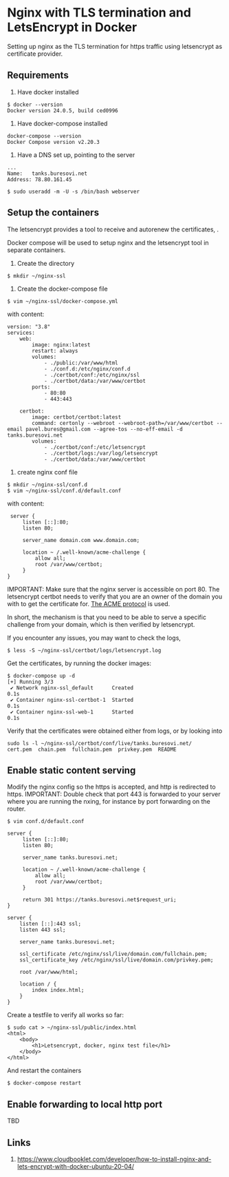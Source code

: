 # Nginx with TLS termination and LetsEncrypt in Docker

Setting up nginx as the TLS termination for https traffic using letsencrypt as certificate provider.

## Requirements
1. Have docker installed
```
$ docker --version
Docker version 24.0.5, build ced0996
```
1. Have docker-compose installed
```
docker-compose --version
Docker Compose version v2.20.3
```
1. Have a DNS set up, pointing to the server
```
...
Name:	tanks.buresovi.net
Address: 78.80.161.45

```


```
$ sudo useradd -m -U -s /bin/bash webserver
```

## Setup the containers
The letsencrypt provides a tool to receive and autorenew the certificates, .

Docker compose will be used to setup nginx and the letsencrypt tool in separate containers.

1. Create the directory
```
$ mkdir ~/nginx-ssl
```
1. Create the docker-compose file
```
$ vim ~/nginx-ssl/docker-compose.yml
```
with content:
```
version: "3.8"
services:
    web: 
        image: nginx:latest
        restart: always
        volumes:
            - ./public:/var/www/html
            - ./conf.d:/etc/nginx/conf.d
            - ./certbot/conf:/etc/nginx/ssl
            - ./certbot/data:/var/www/certbot
        ports:
            - 80:80
            - 443:443

    certbot:
        image: certbot/certbot:latest
        command: certonly --webroot --webroot-path=/var/www/certbot --email pavel.bures@gmail.com --agree-tos --no-eff-email -d tanks.buresovi.net 
        volumes:
            - ./certbot/conf:/etc/letsencrypt
            - ./certbot/logs:/var/log/letsencrypt
            - ./certbot/data:/var/www/certbot
```
1. create nginx conf file
```
$ mkdir ~/nginx-ssl/conf.d
$ vim ~/nginx-ssl/conf.d/default.conf
```
with content:
```
 server {
     listen [::]:80;
     listen 80;

     server_name domain.com www.domain.com;

     location ~ /.well-known/acme-challenge {
         allow all; 
         root /var/www/certbot;
     }
} 
```

IMPORTANT: Make sure that the nginx server is accessible on port 80. The letsencrypt certbot needs to verify that you are an owner of the domain you with to get the certificate for.
[The ACME protocol](https://tools.ietf.org/html/rfc8555) is used.

In short, the mechanism is that you need to be able to serve a specific challenge from your domain, which is then verified by letsencrypt.

If you encounter any issues, you may want to check the logs, 
```
$ less -S ~/nginx-ssl/certbot/logs/letsencrypt.log
```

Get the certificates, by running the docker images:
```
$ docker-compose up -d
[+] Running 3/3
 ✔ Network nginx-ssl_default      Created                                          0.1s 
 ✔ Container nginx-ssl-certbot-1  Started                                          0.1s 
 ✔ Container nginx-ssl-web-1      Started                                          0.1s 
```

Verify that the certificates were obtained either from logs, or by looking into
```
sudo ls -l ~/nginx-ssl/certbot/conf/live/tanks.buresovi.net/
cert.pem  chain.pem  fullchain.pem  privkey.pem  README
```

## Enable static content serving

Modify the nginx config so the https is accepted, and http is redirected to https.
IMPORTANT: Double check that port 443 is forwarded to your server where you are running the nxing, for instance by port forwarding on the router.

```
$ vim conf.d/default.conf 
```

```
server {
     listen [::]:80;
     listen 80;

     server_name tanks.buresovi.net;

     location ~ /.well-known/acme-challenge {
         allow all;
         root /var/www/certbot;
     }

     return 301 https://tanks.buresovi.net$request_uri;
}

server {
    listen [::]:443 ssl;
    listen 443 ssl;

    server_name tanks.buresovi.net;

    ssl_certificate /etc/nginx/ssl/live/domain.com/fullchain.pem;
    ssl_certificate_key /etc/nginx/ssl/live/domain.com/privkey.pem;

    root /var/www/html;

    location / {
        index index.html;
    }
}
```

Create a testfile to verify all works so far:
```
$ sudo cat > ~/nginx-ssl/public/index.html
<html>
    <body>
        <h1>Letsencrypt, docker, nginx test file</h1>
    </body>
</html>
```

And restart the containers
```
$ docker-compose restart
```

## Enable forwarding to local http port
TBD

## Links
1. https://www.cloudbooklet.com/developer/how-to-install-nginx-and-lets-encrypt-with-docker-ubuntu-20-04/
